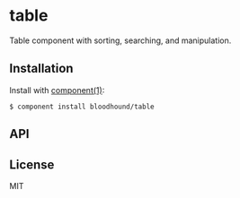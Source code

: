 
# table

  Table component with sorting, searching, and manipulation.

## Installation

  Install with [component(1)](http://component.io):

    $ component install bloodhound/table

## API



## License

  MIT
